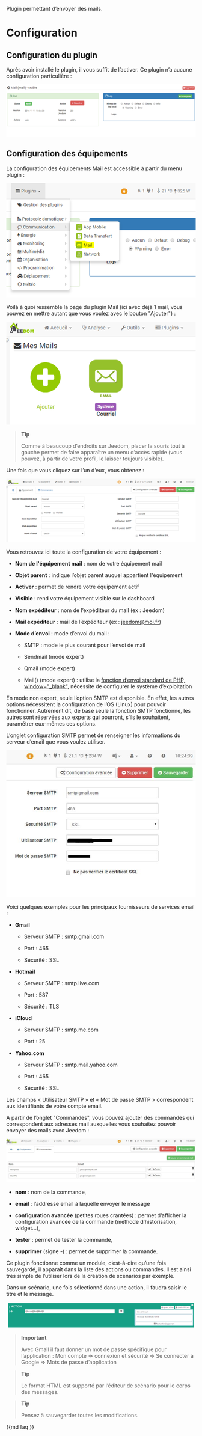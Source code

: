 Plugin permettant d’envoyer des mails.

Configuration
=============

Configuration du plugin
-----------------------

Après avoir installé le plugin, il vous suffit de l’activer. Ce plugin
n’a aucune configuration particulière :

![mail1](images/mail1.PNG)

Configuration des équipements
-----------------------------

La configuration des équipements Mail est accessible à partir du menu
plugin :

![mail2](images/mail2.PNG)

Voilà à quoi ressemble la page du plugin Mail (ici avec déjà 1 mail,
vous pouvez en mettre autant que vous voulez avec le bouton "Ajouter") :

![mail3](images/mail3.PNG)

> **Tip**
>
> Comme à beaucoup d’endroits sur Jeedom, placer la souris tout à gauche
> permet de faire apparaître un menu d’accès rapide (vous pouvez, à
> partir de votre profil, le laisser toujours visible).

Une fois que vous cliquez sur l’un d’eux, vous obtenez :

![mail4](images/mail4.PNG)

Vous retrouvez ici toute la configuration de votre équipement :

-   **Nom de l'équipement mail** : nom de votre équipement mail

-   **Objet parent** : indique l’objet parent auquel appartient
    l'équipement

-   **Activer** : permet de rendre votre équipement actif

-   **Visible** : rend votre équipement visible sur le dashboard

-   **Nom expéditeur** : nom de l’expéditeur du mail (ex : Jeedom)

-   **Mail expéditeur** : mail de l’expéditeur (ex : <jeedom@moi.fr>)

-   **Mode d’envoi** : mode d’envoi du mail :

    -   SMTP : mode le plus courant pour l’envoi de mail

    -   Sendmail (mode expert)

    -   Qmail (mode expert)

    -   Mail() (mode expert) : utilise la [fonction d’envoi standard de
        PHP,
        window="\_blank"](http://fr.php.net/manual/fr/function.mail.php),
        nécessite de configurer le système d’exploitation

En mode non expert, seule l’option SMTP est disponible. En effet, les
autres options nécessitent la configuration de l’OS (Linux) pour pouvoir
fonctionner. Autrement dit, de base seule la fonction SMTP fonctionne,
les autres sont réservées aux experts qui pourront, s’ils le souhaitent,
paramétrer eux-mêmes ces options.

L’onglet configuration SMTP permet de renseigner les informations du
serveur d’email que vous voulez utiliser.

![mail\_screenshot3](images/mail_screenshot3.jpg)

Voici quelques exemples pour les principaux fournisseurs de services
email :

-   **Gmail**

    -   Serveur SMTP : smtp.gmail.com

    -   Port : 465

    -   Sécurité : SSL

-   **Hotmail**

    -   Serveur SMTP : smtp.live.com

    -   Port : 587

    -   Sécurité : TLS

-   **iCloud**

    -   Serveur SMTP : smtp.me.com

    -   Port : 25

-   **Yahoo.com**

    -   Serveur SMTP : smtp.mail.yahoo.com

    -   Port : 465

    -   Sécurité : SSL

Les champs « Utilisateur SMTP » et « Mot de passe SMTP » correspondent
aux identifiants de votre compte email.

A partir de l’onglet "Commandes", vous pouvez ajouter des commandes qui
correspondent aux adresses mail auxquelles vous souhaitez pouvoir
envoyer des mails avec Jeedom :

![mail screenshot4](images/mail_screenshot4.jpg)

-   **nom** : nom de la commande,

-   **email** : l’addresse email à laquelle envoyer le message

-   **configuration avancée** (petites roues crantées) : permet
    d’afficher la configuration avancée de la commande (méthode
    d’historisation, widget…),

-   **tester** : permet de tester la commande,

-   **supprimer** (signe -) : permet de supprimer la commande.

Ce plugin fonctionne comme un module, c’est-à-dire qu’une fois
sauvegardé, il apparaît dans la liste des actions ou commandes. Il est
ainsi très simple de l’utiliser lors de la création de scénarios par
exemple.

Dans un scénario, une fois sélectionné dans une action, il faudra saisir
le titre et le message.

![mail5](images/mail5.jpg)

> **Important**
>
> Avec Gmail il faut donner un mot de passe spécifique pour
> l’application : Mon compte ⇒ connexion et sécurité ⇒ Se connecter à
> Google ⇒ Mots de passe d’application

> **Tip**
>
> Le format HTML est supporté par l’éditeur de scénario pour le corps
> des messages.

> **Tip**
>
> Pensez à sauvegarder toutes les modifications.

{{md  faq }} 
